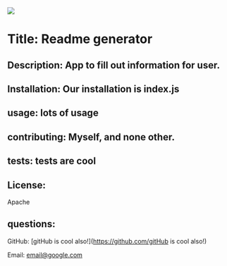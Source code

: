 
     
<img src="https://img.shields.io/badge/license-Apache-green"> 


# Title: Readme generator
              
            
## Description: App to fill out information for user.
            
              
## Installation: Our installation is index.js 
              
              
## usage: lots of usage
             
              
## contributing: Myself, and none other.
              
            
## tests: tests are cool
              
              
## License: 
Apache
              
              
## questions: 

 GitHub: [gitHub is cool also!](https://github.com/gitHub is cool also!)         
              
 Email: email@google.com
              
  
      
          